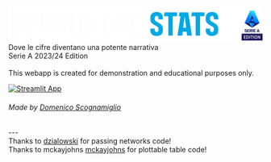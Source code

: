 <img src="https://github.com/MimmoScogna/behind_the_stats/blob/main/Logo%20BTS.png">
Dove le cifre diventano una potente narrativa<br>
Serie A 2023/24 Edition<br>
<br>
This webapp is created for demonstration and educational purposes only. <br>

[![Streamlit App](https://static.streamlit.io/badges/streamlit_badge_black_white.svg)](https://behindthestats.streamlit.app)
<h6>Made by <a href="https://www.domenicoscognamiglio.it/">Domenico Scognamiglio</a></h6>
--- <br>
Thanks to <a href="https://github.com/karlosos/">dzialowski</a> for passing networks code! <br>
Thanks to mckayjohns <a href="https://github.com/mckayjohns">mckayjohns</a> for plottable table code!
